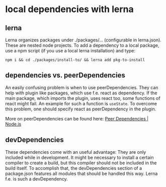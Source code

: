 # local dependencies with lerna

## lerna
Lerna organizes packages under ./packages/... (configurable in lerna.json). These are nested node projects. To add a dependency to a local package, use a npm script (if you use a local lerna installation) and type:

``` npm i && cd ./packages/install-to/ && lerna add pkg-to-install ```

## dependencies vs. peerDependencies
An easily confusing problem is when to use peerDependencies. They can help with plugin like packages, which use f.e. react as dependency. If the main package, which imports the plugin, uses react too, some functions of react might fail. An example for such a function is `useState`. To overcome this problem, one should specify react as peerDependency in the plugin.

More on peerDependencies can be found here: [Peer Dependencies | Node.js](https://nodejs.org/en/blog/npm/peer-dependencies/)

## devDependencies
These dependencies come with an useful advantage: They are only included while in development. It might be necessary to install a certain compiler to create a build, but this compiler should not be included in the build itself. To accomplish that, the devDependencies section of a package.json features all modules that should be handled this way. Lerna f.e. is such a devDependency.